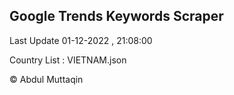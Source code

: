 

## Google Trends Keywords Scraper 
 
Last Update 01-12-2022 , 21:08:00

Country List :
VIETNAM.json



© Abdul Muttaqin 
